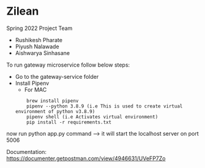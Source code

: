 # Zilean
Spring 2022 Project Team

- Rushikesh Pharate
- Piyush Nalawade
- Aishwarya Sinhasane

To run gateway microservice follow below steps:

* Go to the gateway-service folder
* Install Pipenv 
    * For MAC
    ```
        brew install pipenv
        pipenv --python 3.8.9 (i.e This is used to create virtual environment of python v3.8.9)
        pipenv shell (i.e Activates virtual environment)
        pip install -r requirements.txt
    ```
now run python app.py command --> it will start the localhost server on port 5006


Documentation: https://documenter.getpostman.com/view/4946631/UVeFP7Zo
